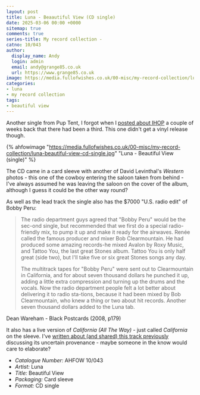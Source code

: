 ```yaml
---
layout: post
title: Luna - Beaautiful View (CD single)
date: 2025-03-06 00:00 +0000
sitemap: true
comments: true
series-title: My record collection - 
catno: 10/043
author:
  display_name: Andy
  login: admin
  email: andy@grange85.co.uk
  url: https://www.grange85.co.uk
image: https://media.fullofwishes.co.uk/00-misc/my-record-collection/luna-beautiful-view-cd-single.jpg
categories:
- luna
- my record collection
tags:
- beautiful view
---
```

Another single from Pup Tent, I forgot when I [posted about IHOP](/2025/02/20/my-record-collection-luna-ihop/) a couple of weeks back that there had been a third. This one didn't get a vinyl release though.

{% ahfowimage "https://media.fullofwishes.co.uk/00-misc/my-record-collection/luna-beautiful-view-cd-single.jpg" "Luna - Beautiful View (single)" %}

The CD came in a card sleeve with another of David Levinthal's _Western_ photos - this one of the cowboy entering the saloon taken from behind - I've always assumed he was leaving the saloon on the cover of the album, although I guess it could be the other way round?

As well as the lead track the single also has the $7000 "U.S. radio edit" of Bobby Peru:

<blockquote>
<p>The radio department guys agreed that "Bobby Peru" would be the sec-ond single, but recommended that we first do a special radio-friendly mix, to pump it up and make it ready for the airwaves. Renée called the famous producer and mixer Bob Clearmountain. He had produced some amazing records-he mixed Avalon by Roxy Music, and Tattoo You, the last great Stones album. Tattoo You is only half great (side two), but I'll take five or six great Stones songs any day.</p>

<p>The multitrack tapes for "Bobby Peru" were sent out to Clearmountain in California, and for about seven thousand dollars he punched it up, adding a little extra compression and turning up the drums and the vocals. Now the radio department people felt a lot better about delivering it to radio sta-tions, because it had been mixed by Bob Clearmountain, who knew a thing or two about hit records. Another seven thousand dollars added to the Luna tab.</p>
</blockquote>
<p class="caption">Dean Wareham - Black Postcards (2008, p179)</p>

It also has a live version of _California (All The Way)_ - just called _California_ on the sleeve. I've [written about (and shared) this track previously](/2012/03/23/audio-lost-tracks-california-live-luna/) discussing its uncertain provenance - maybe someone in the know would care to elaborate?

 - *Catalogue Number:* AHFOW 10/043
 - *Artist:* Luna
 - *Title:* Beautiful View
 - *Packaging:* Card sleeve
 - *Format:* CD single
